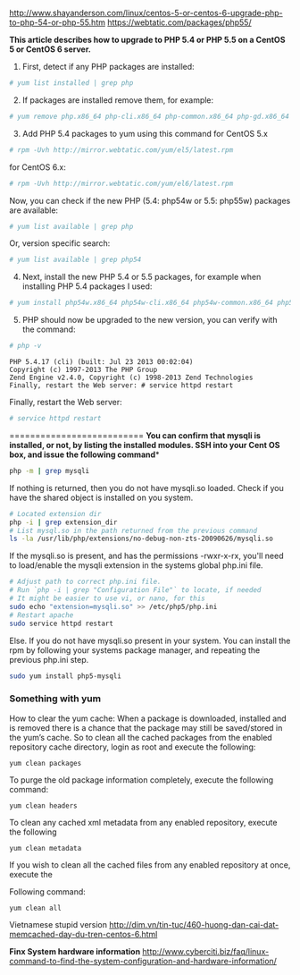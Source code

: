http://www.shayanderson.com/linux/centos-5-or-centos-6-upgrade-php-to-php-54-or-php-55.htm
https://webtatic.com/packages/php55/

**This article describes how to upgrade to PHP 5.4 or PHP 5.5 on a CentOS 5 or CentOS 6 server.**

1. First, detect if any PHP packages are installed:
```bash
# yum list installed | grep php
```
2. If packages are installed remove them, for example:
```bash
# yum remove php.x86_64 php-cli.x86_64 php-common.x86_64 php-gd.x86_64 php-ldap.x86_64 php-mbstring.x86_64 php-mcrypt.x86_64 php-mysql.x86_64 php-pdo.x86_64
```
3. Add PHP 5.4 packages to yum using this command 
  for CentOS 5.x
```bash
# rpm -Uvh http://mirror.webtatic.com/yum/el5/latest.rpm
```
 for CentOS 6.x:
```bash
# rpm -Uvh http://mirror.webtatic.com/yum/el6/latest.rpm
```
Now, you can check if the new PHP (5.4: php54w or 5.5: php55w) packages are available:
```bash
# yum list available | grep php
``` 
Or, version specific search:
```bash
# yum list available | grep php54
```
4. Next, install the new PHP 5.4 or 5.5 packages, for example when installing PHP 5.4 packages I used:
```bash
# yum install php54w.x86_64 php54w-cli.x86_64 php54w-common.x86_64 php54w-gd.x86_64 php54w-ldap.x86_64 php54w-mbstring.x86_64 php54w-mcrypt.x86_64 php54w-mysql.x86_64 php54w-pdo.x86_64
```
5. PHP should now be upgraded to the new version, you can verify with the command:
```bash
# php -v
```
    PHP 5.4.17 (cli) (built: Jul 23 2013 00:02:04)
    Copyright (c) 1997-2013 The PHP Group
    Zend Engine v2.4.0, Copyright (c) 1998-2013 Zend Technologies
    Finally, restart the Web server: # service httpd restart

Finally, restart the Web server:
```bash
# service httpd restart
```

==========================
**You can confirm that mysqli is installed, or not, by listing the installed modules. SSH into your Cent OS box, and issue the following command***

```bash
php -m | grep mysqli
```

If nothing is returned, then you do not have mysqli.so loaded. Check if you have the shared object is installed on you system.

```bash
# Located extension dir
php -i | grep extension_dir
# List mysql.so in the path returned from the previous command
ls -la /usr/lib/php/extensions/no-debug-non-zts-20090626/mysqli.so
```

If the mysqli.so is present, and has the permissions -rwxr-x-rx, 
you'll need to load/enable the mysqli extension in the systems global php.ini file.

```bash
# Adjust path to correct php.ini file. 
# Run `php -i | grep "Configuration File"` to locate, if needed
# It might be easier to use vi, or nano, for this
sudo echo "extension=mysqli.so" >> /etc/php5/php.ini
# Restart apache
sudo service httpd restart
```

Else. If you do not have mysqli.so present in your system. 
You can install the rpm by following your systems package manager, and repeating the previous php.ini step.

```bash
sudo yum install php5-mysqli
```

### Something with yum
How to clear the yum cache:
When a package is downloaded, installed and is removed there is a chance that the package may still be saved/stored in the yum’s cache. So to clean all the cached packages from the enabled repository cache directory, login as root and execute the following:

```yum clean packages```

To purge the old package information completely, execute the following command:

```yum clean headers```

To clean any cached xml metadata from any enabled repository, execute the following

```yum clean metadata```

If you wish to clean all the cached files from any enabled repository at once, execute the

Following command:

```yum clean all```

Vietnamese stupid version
http://dim.vn/tin-tuc/460-huong-dan-cai-dat-memcached-day-du-tren-centos-6.html

**Finx System hardware information**
http://www.cyberciti.biz/faq/linux-command-to-find-the-system-configuration-and-hardware-information/

